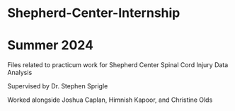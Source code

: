 # Shepherd-Center-Internship
# Summer 2024
Files related to practicum work for Shepherd Center Spinal Cord Injury Data Analysis

Supervised by Dr. Stephen Sprigle

Worked alongside Joshua Caplan, Himnish Kapoor, and Christine Olds
